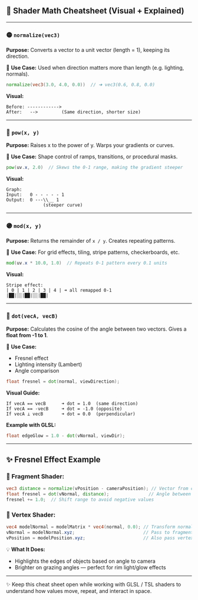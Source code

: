 ## 🎨 Shader Math Cheatsheet (Visual + Explained)

---

### 🟡 `normalize(vec3)`

**Purpose:** Converts a vector to a unit vector (length = 1), keeping its direction.

📌 **Use Case:** Used when direction matters more than length (e.g. lighting, normals).

```glsl
normalize(vec3(3.0, 4.0, 0.0))  // ➜ vec3(0.6, 0.8, 0.0)
```

**Visual:**

```
Before: ------------>
After:   -->         (Same direction, shorter size)
```

---

### 🔵 `pow(x, y)`

**Purpose:** Raises x to the power of y. Warps your gradients or curves.

📌 **Use Case:** Shape control of ramps, transitions, or procedural masks.

```glsl
pow(uv.x, 2.0)  // Skews the 0-1 range, making the gradient steeper
```

**Visual:**

```
Graph:
Input:   0 - - - - - 1
Output:  0 ---\\__ 1
              (steeper curve)
```

---

### 🟣 `mod(x, y)`

**Purpose:** Returns the remainder of `x / y`. Creates repeating patterns.

📌 **Use Case:** For grid effects, tiling, stripe patterns, checkerboards, etc.

```glsl
mod(uv.x * 10.0, 1.0)  // Repeats 0-1 pattern every 0.1 units
```

**Visual:**

```
Stripe effect:
| 0 | 1 | 2 | 3 | 4 | ➜ all remapped 0-1
|██|░░|██|░░|██|
```

---

### 🔴 `dot(vecA, vecB)`

**Purpose:** Calculates the cosine of the angle between two vectors.
Gives a **float from -1 to 1**.

📌 **Use Case:**

* Fresnel effect
* Lighting intensity (Lambert)
* Angle comparison

```glsl
float fresnel = dot(normal, viewDirection);
```

**Visual Guide:**

```
If vecA == vecB      ➜ dot = 1.0  (same direction)
If vecA == -vecB     ➜ dot = -1.0 (opposite)
If vecA ⊥ vecB       ➜ dot = 0.0  (perpendicular)
```

**Example with GLSL:**

```glsl
float edgeGlow = 1.0 - dot(vNormal, viewDir);
```

---

## ✨ Fresnel Effect Example

### 🧪 Fragment Shader:

```glsl
vec3 distance = normalize(vPosition - cameraPosition); // Vector from camera to pixel
float fresnel = dot(vNormal, distance);               // Angle between view & normal
fresnel += 1.0;  // Shift range to avoid negative values
```

### 🧱 Vertex Shader:

```glsl
vec4 modelNormal = modelMatrix * vec4(normal, 0.0); // Transform normal to world space
vNormal = modelNormal.xyz;                          // Pass to fragment
vPosition = modelPosition.xyz;                      // Also pass vertex world position
```

💡 **What It Does:**

* Highlights the edges of objects based on angle to camera
* Brighter on grazing angles — perfect for rim light/glow effects

---

✨ Keep this cheat sheet open while working with GLSL / TSL shaders to understand how values move, repeat, and interact in space.
